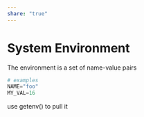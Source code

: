 ```yaml
---  
share: "true"  
---  
```

# System Environment  
  
The environment is a set of name-value pairs  
  
```python  
# examples  
NAME="foo"  
MY_VAL=16  
```  
  
use getenv() to pull it  
